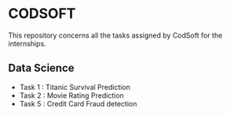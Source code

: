 # CODSOFT

This repository concerns all the tasks assigned by CodSoft for the internships.

## Data Science

* Task 1 : Titanic Survival Prediction
* Task 2 : Movie Rating Prediction
* Task 5 : Credit Card Fraud detection
